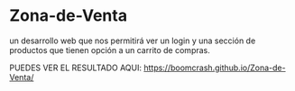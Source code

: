 # Zona-de-Venta
un desarrollo web que nos permitirá ver un login y una sección de productos que tienen opción a un carrito de compras.

PUEDES VER EL RESULTADO AQUI: https://boomcrash.github.io/Zona-de-Venta/

